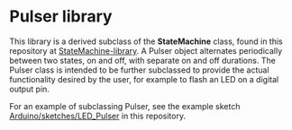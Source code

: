 # Pulser library

This library is a derived subclass of the __StateMachine__ class, found in this repository at [StateMachine-library](https://github.com/twrackers/StateMachine-library).  A Pulser object alternates periodically between two states, on and off, with separate on and off durations.  The Pulser class is intended to be further subclassed to provide the actual functionality desired by the user, for example to flash an LED on a digital output pin.

For an example of subclassing Pulser, see the example sketch [Arduino/sketches/LED_Pulser](https://github.com/twrackers/Arduino-projects/tree/master/sketches/LED_Pulser) in this repository.
